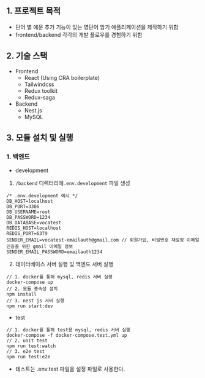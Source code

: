 ## 1. 프로젝트 목적

- 단어 별 예문 추가 기능이 있는 영단어 암기 애플리케이션을 제작하기 위함
- frontend/backend 각각의 개발 플로우를 경험하기 위함

## 2. 기술 스택

- Frontend
  - React (Using CRA boilerplate)
  - Tailwindcss
  - Redux toolkit
  - Redux-saga
- Backend
  - Nest.js
  - MySQL

## 3. 모듈 설치 및 실행

### 1. 백엔드

- development

1. `/backend` 디렉터리에`.env.development` 파일 생성

```
/* .env.development 예시 */
DB_HOST=localhost
DB_PORT=3306
DB_USERNAME=root
DB_PASSWORD=1234
DB_DATABASE=vocatest
REDIS_HOST=localhost
REDIS_PORT=6379
SENDER_EMAIL=vocatest-emailauth@gmail.com // 회원가입, 비밀번호 재설정 이메일 인증을 위한 gmail 이메일 정보
SENDER_EMAIL_PASSWORD=emailauth1234
```

2. 데이터베이스 서버 실행 및 백엔드 서버 실행

```
// 1. docker를 통해 mysql, redis 서버 실행
docker-compose up
// 2. 모듈 종속성 설치
npm install
// 3. nest js 서버 실행
npm run start:dev
```

- test

```
// 1. docker를 통해 test용 mysql, redis 서버 실행
docker-compose -f docker-compose.test.yml up
// 2. unit test
npm run test:watch
// 3. e2e test
npm run test:e2e
```
  - 테스트는 .env.test 파일을 설정 파일로 사용한다.
